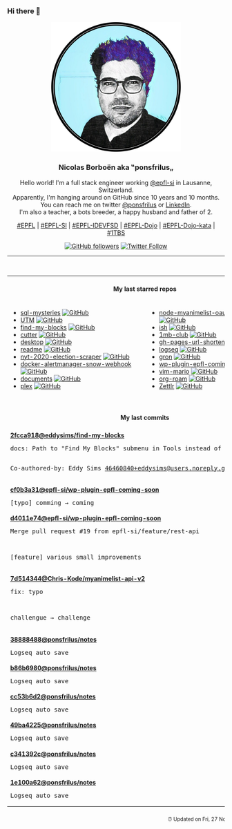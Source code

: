 ### Hi there 👋

<p align="center">
  <!-- use https://avatars3.githubusercontent.com/u/176002?v=4 for your default github picture -->
  <img src="https://raw.githubusercontent.com/ponsfrilus/ponsfrilus/master/img/ponsfrilus.png" title="Nicolas Borboën aka ‟ponsfrilus„" alt="Nicolas Borboën aka ‟ponsfrilus„" />
  <h3 align="center">
    Nicolas Borboën aka ‟ponsfrilus„
  </h3>
  <p align="center">
    Hello world! I'm a full stack engineer working <a href="https://github.com/epfl-si">@epfl-si</a> in Lausanne, Switzerland.
    <br />Apparently, I'm hanging around on GitHub since 10 years and 10 months.
    <br />You can reach me on twitter <a href="https://twitter.com/ponsfrilus">@ponsfrilus</a> or <a href="http://linkedin.com/in/nicolasborboen">LinkedIn</a>.
    <br />I'm also a teacher, a bots breeder, a happy husband and father of 2.
  </p>
  <p align="center">
    <a href="https://www.epfl.ch">#EPFL</a> | 
    <a href="https://github.com/epfl-si/">#EPFL-SI</a> | 
    <a href="https://github.com/epfl-idevfsd">#EPFL-IDEVFSD</a> | 
    <a href="https://github.com/topics/epfl-dojo">#EPFL-Dojo</a> | 
    <a href="https://github.com/topics/epfl-dojo-kata">#EPFL-Dojo-kata</a> | 
    <a href="https://en.wikipedia.org/wiki/Indentation_style#Variant:_1TBS_(OTBS)">#1TBS</a>
  </p>
  <p align="center">
    <a href="https://github.com/ponsfrilus"><img alt="GitHub followers" src="https://img.shields.io/github/followers/ponsfrilus?label=Follow%20me%20on%20github&style=social"></a>
    <a href="https://twitter.com/ponsfrilus"><img alt="Twitter Follow" src="https://img.shields.io/twitter/follow/ponsfrilus?label=follow%20me%20on%20twitter&style=social"></a>
  </p>
  </p><hr><table align="center">
<tr>
<td colspan="2" align="center"><h4>My last starred repos</h4></td>
</tr>
<tr>
<td valign="top">
<ul>
<li>
<a href="https://github.com/NUKnightLab/sql-mysteries" title="Inspired by @veltman's command-line mystery, use SQL to research clues and find out whodunit!" target="_blank">sql-mysteries</a>&nbsp;<a href="https://github.com/NUKnightLab/sql-mysteries" title="Inspired by @veltman's command-line mystery, use SQL to research clues and find out whodunit!" target="_blank"><img src="https://img.shields.io/github/stars/NUKnightLab/sql-mysteries?style=social" alt="GitHub"></a>
</li>
<li>
<a href="https://github.com/utmapp/UTM" title="Virtual machines for iOS" target="_blank">UTM</a>&nbsp;<a href="https://github.com/utmapp/UTM" title="Virtual machines for iOS" target="_blank"><img src="https://img.shields.io/github/stars/utmapp/UTM?style=social" alt="GitHub"></a>
</li>
<li>
<a href="https://github.com/eddysims/find-my-blocks" title="A tool to help you find what Gutenbergs blocks you have used on your website and where they are located." target="_blank">find-my-blocks</a>&nbsp;<a href="https://github.com/eddysims/find-my-blocks" title="A tool to help you find what Gutenbergs blocks you have used on your website and where they are located." target="_blank"><img src="https://img.shields.io/github/stars/eddysims/find-my-blocks?style=social" alt="GitHub"></a>
</li>
<li>
<a href="https://github.com/radareorg/cutter" title="Free and Open Source Reverse Engineering Platform powered by radare2" target="_blank">cutter</a>&nbsp;<a href="https://github.com/radareorg/cutter" title="Free and Open Source Reverse Engineering Platform powered by radare2" target="_blank"><img src="https://img.shields.io/github/stars/radareorg/cutter?style=social" alt="GitHub"></a>
</li>
<li>
<a href="https://github.com/desktop/desktop" title="Simple collaboration from your desktop" target="_blank">desktop</a>&nbsp;<a href="https://github.com/desktop/desktop" title="Simple collaboration from your desktop" target="_blank"><img src="https://img.shields.io/github/stars/desktop/desktop?style=social" alt="GitHub"></a>
</li>
<li>
<a href="https://github.com/notifyme-app/readme" title="Overview of NotifyMe: A decentralised check-in system for meetings and events" target="_blank">readme</a>&nbsp;<a href="https://github.com/notifyme-app/readme" title="Overview of NotifyMe: A decentralised check-in system for meetings and events" target="_blank"><img src="https://img.shields.io/github/stars/notifyme-app/readme?style=social" alt="GitHub"></a>
</li>
<li>
<a href="https://github.com/alex/nyt-2020-election-scraper" title="null" target="_blank">nyt-2020-election-scraper</a>&nbsp;<a href="https://github.com/alex/nyt-2020-election-scraper" title="null" target="_blank"><img src="https://img.shields.io/github/stars/alex/nyt-2020-election-scraper?style=social" alt="GitHub"></a>
</li>
<li>
<a href="https://github.com/camptocamp/docker-alertmanager-snow-webhook" title="null" target="_blank">docker-alertmanager-snow-webhook</a>&nbsp;<a href="https://github.com/camptocamp/docker-alertmanager-snow-webhook" title="null" target="_blank"><img src="https://img.shields.io/github/stars/camptocamp/docker-alertmanager-snow-webhook?style=social" alt="GitHub"></a>
</li>
<li>
<a href="https://github.com/CrowdNotifier/documents" title="null" target="_blank">documents</a>&nbsp;<a href="https://github.com/CrowdNotifier/documents" title="null" target="_blank"><img src="https://img.shields.io/github/stars/CrowdNotifier/documents?style=social" alt="GitHub"></a>
</li>
<li>
<a href="https://github.com/IBM/plex" title="The package of IBM’s typeface, IBM Plex." target="_blank">plex</a>&nbsp;<a href="https://github.com/IBM/plex" title="The package of IBM’s typeface, IBM Plex." target="_blank"><img src="https://img.shields.io/github/stars/IBM/plex?style=social" alt="GitHub"></a>
</li>
</ul>
<img width="450" height="1" /></td>
<td valign="top">
<ul>
<li>
<a href="https://github.com/ipmanlk/node-myanimelist-oauth-example" title="How to generate an Access Token using the new MyAnimeList's API." target="_blank">node-myanimelist-oauth-example</a>&nbsp;<a href="https://github.com/ipmanlk/node-myanimelist-oauth-example" title="How to generate an Access Token using the new MyAnimeList's API." target="_blank"><img src="https://img.shields.io/github/stars/ipmanlk/node-myanimelist-oauth-example?style=social" alt="GitHub"></a>
</li>
<li>
<a href="https://github.com/ish-app/ish" title="Linux shell for iOS" target="_blank">ish</a>&nbsp;<a href="https://github.com/ish-app/ish" title="Linux shell for iOS" target="_blank"><img src="https://img.shields.io/github/stars/ish-app/ish?style=social" alt="GitHub"></a>
</li>
<li>
<a href="https://github.com/bradleytaunt/1mb-club" title="An exclusive members-only club for web pages weighing less than 1 megabyte" target="_blank">1mb-club</a>&nbsp;<a href="https://github.com/bradleytaunt/1mb-club" title="An exclusive members-only club for web pages weighing less than 1 megabyte" target="_blank"><img src="https://img.shields.io/github/stars/bradleytaunt/1mb-club?style=social" alt="GitHub"></a>
</li>
<li>
<a href="https://github.com/nelsontky/gh-pages-url-shortener" title="Minimal URL shortener that can be entirely hosted on GitHub pages." target="_blank">gh-pages-url-shortener</a>&nbsp;<a href="https://github.com/nelsontky/gh-pages-url-shortener" title="Minimal URL shortener that can be entirely hosted on GitHub pages." target="_blank"><img src="https://img.shields.io/github/stars/nelsontky/gh-pages-url-shortener?style=social" alt="GitHub"></a>
</li>
<li>
<a href="https://github.com/logseq/logseq" title="A privacy-first, open-source platform for knowledge sharing and management. " target="_blank">logseq</a>&nbsp;<a href="https://github.com/logseq/logseq" title="A privacy-first, open-source platform for knowledge sharing and management. " target="_blank"><img src="https://img.shields.io/github/stars/logseq/logseq?style=social" alt="GitHub"></a>
</li>
<li>
<a href="https://github.com/tomnomnom/gron" title="Make JSON greppable!" target="_blank">gron</a>&nbsp;<a href="https://github.com/tomnomnom/gron" title="Make JSON greppable!" target="_blank"><img src="https://img.shields.io/github/stars/tomnomnom/gron?style=social" alt="GitHub"></a>
</li>
<li>
<a href="https://github.com/epfl-si/wp-plugin-epfl-coming-soon" title="Basic WordPress plugin that allows to display a coming soon / maintenance page. Rest API status + wp cli maintenance-mode." target="_blank">wp-plugin-epfl-coming-soon</a>&nbsp;<a href="https://github.com/epfl-si/wp-plugin-epfl-coming-soon" title="Basic WordPress plugin that allows to display a coming soon / maintenance page. Rest API status + wp cli maintenance-mode." target="_blank"><img src="https://img.shields.io/github/stars/epfl-si/wp-plugin-epfl-coming-soon?style=social" alt="GitHub"></a>
</li>
<li>
<a href="https://github.com/rbtnn/vim-mario" title="Mario on Vim" target="_blank">vim-mario</a>&nbsp;<a href="https://github.com/rbtnn/vim-mario" title="Mario on Vim" target="_blank"><img src="https://img.shields.io/github/stars/rbtnn/vim-mario?style=social" alt="GitHub"></a>
</li>
<li>
<a href="https://github.com/org-roam/org-roam" title="Rudimentary Roam replica with Org-mode" target="_blank">org-roam</a>&nbsp;<a href="https://github.com/org-roam/org-roam" title="Rudimentary Roam replica with Org-mode" target="_blank"><img src="https://img.shields.io/github/stars/org-roam/org-roam?style=social" alt="GitHub"></a>
</li>
<li>
<a href="https://github.com/Zettlr/Zettlr" title="A Markdown Editor for the 21st century." target="_blank">Zettlr</a>&nbsp;<a href="https://github.com/Zettlr/Zettlr" title="A Markdown Editor for the 21st century." target="_blank"><img src="https://img.shields.io/github/stars/Zettlr/Zettlr?style=social" alt="GitHub"></a>
</li>
</ul>
<img width="450" height="1" /></td>
</tr>
<tr>
<td colspan="2" align="center"><h4>My last commits</h4></td>
</tr>
<tr>
        <td colspan="2">
          <div><strong><a href="https://api.github.com/repos/eddysims/find-my-blocks/commits/2fcca918a39239d54125d4a7d40447626d6b5a41" title="2020-11-19T20:59:32.000+01:00" target="_blank">2fcca918</a><a href="https://github.com/eddysims">@eddysims</a><a href="https://github.com/eddysims/find-my-blocks" title="A tool to help you find what Gutenbergs blocks you have used on your website and where they are located.">/find-my-blocks</a></strong></div>
          <pre>docs: Path to "Find My Blocks" submenu in Tools instead of Settiings (#60)

Co-authored-by: Eddy Sims <46460840+eddysims@users.noreply.github.com></pre>
        </td>
        </tr><tr>
        <td colspan="2">
          <div><strong><a href="https://api.github.com/repos/epfl-si/wp-plugin-epfl-coming-soon/commits/cf0b3a316b58a514c69b9456258928e3d2779365" title="2020-11-18T15:22:38.000+01:00" target="_blank">cf0b3a31</a><a href="https://github.com/epfl-si">@epfl-si</a><a href="https://github.com/epfl-si/wp-plugin-epfl-coming-soon" title="Basic WordPress plugin that allows to display a coming soon / maintenance page. Rest API status + wp cli maintenance-mode.">/wp-plugin-epfl-coming-soon</a></strong></div>
          <pre>[typo] comming → coming</pre>
        </td>
        </tr><tr>
        <td colspan="2">
          <div><strong><a href="https://api.github.com/repos/epfl-si/wp-plugin-epfl-coming-soon/commits/d4011e74bb547e8dce2484ebb33915317a162278" title="2020-11-18T15:14:37.000+01:00" target="_blank">d4011e74</a><a href="https://github.com/epfl-si">@epfl-si</a><a href="https://github.com/epfl-si/wp-plugin-epfl-coming-soon" title="Basic WordPress plugin that allows to display a coming soon / maintenance page. Rest API status + wp cli maintenance-mode.">/wp-plugin-epfl-coming-soon</a></strong></div>
          <pre>Merge pull request #19 from epfl-si/feature/rest-api

[feature] various small improvements</pre>
        </td>
        </tr><tr>
        <td colspan="2">
          <div><strong><a href="https://api.github.com/repos/Chris-Kode/myanimelist-api-v2/commits/7d51434494a2d679e16967b1060bd3b00c3c2b62" title="2020-11-17T20:17:09.000+01:00" target="_blank">7d514344</a><a href="https://github.com/Chris-Kode">@Chris-Kode</a><a href="https://github.com/Chris-Kode/myanimelist-api-v2" title="An awesome wrapper on Nodejs for the new MyAnimeList's API v2!">/myanimelist-api-v2</a></strong></div>
          <pre>fix: typo

challengue → challenge</pre>
        </td>
        </tr><tr>
        <td colspan="2">
          <div><strong><a href="https://api.github.com/repos/ponsfrilus/notes/commits/388884883695e03fada810cb6ae74370aaa880e1" title="2020-11-15T12:46:17.000+01:00" target="_blank">38888488</a><a href="https://github.com/ponsfrilus">@ponsfrilus</a><a href="https://github.com/ponsfrilus/notes" title="null">/notes</a></strong></div>
          <pre>Logseq auto save</pre>
        </td>
        </tr><tr>
        <td colspan="2">
          <div><strong><a href="https://api.github.com/repos/ponsfrilus/notes/commits/b86b69809dce0717aaf0b90395cf9624d24e38aa" title="2020-11-15T12:45:58.000+01:00" target="_blank">b86b6980</a><a href="https://github.com/ponsfrilus">@ponsfrilus</a><a href="https://github.com/ponsfrilus/notes" title="null">/notes</a></strong></div>
          <pre>Logseq auto save</pre>
        </td>
        </tr><tr>
        <td colspan="2">
          <div><strong><a href="https://api.github.com/repos/ponsfrilus/notes/commits/cc53b6d25e5447b11b6e6a24d30fcf44d28d392c" title="2020-11-15T12:44:58.000+01:00" target="_blank">cc53b6d2</a><a href="https://github.com/ponsfrilus">@ponsfrilus</a><a href="https://github.com/ponsfrilus/notes" title="null">/notes</a></strong></div>
          <pre>Logseq auto save</pre>
        </td>
        </tr><tr>
        <td colspan="2">
          <div><strong><a href="https://api.github.com/repos/ponsfrilus/notes/commits/49ba422565ba2d5eef3336ce0460e0b379b4a1a9" title="2020-11-15T12:44:39.000+01:00" target="_blank">49ba4225</a><a href="https://github.com/ponsfrilus">@ponsfrilus</a><a href="https://github.com/ponsfrilus/notes" title="null">/notes</a></strong></div>
          <pre>Logseq auto save</pre>
        </td>
        </tr><tr>
        <td colspan="2">
          <div><strong><a href="https://api.github.com/repos/ponsfrilus/notes/commits/c341392cb8b297ba64c93b4c37348cec22c6e46f" title="2020-11-15T12:44:27.000+01:00" target="_blank">c341392c</a><a href="https://github.com/ponsfrilus">@ponsfrilus</a><a href="https://github.com/ponsfrilus/notes" title="null">/notes</a></strong></div>
          <pre>Logseq auto save</pre>
        </td>
        </tr><tr>
        <td colspan="2">
          <div><strong><a href="https://api.github.com/repos/ponsfrilus/notes/commits/1e100a62d393b23428e833a63ebf04c653c07bdf" title="2020-11-15T12:44:21.000+01:00" target="_blank">1e100a62</a><a href="https://github.com/ponsfrilus">@ponsfrilus</a><a href="https://github.com/ponsfrilus/notes" title="null">/notes</a></strong></div>
          <pre>Logseq auto save</pre>
        </td>
        </tr><tfoot>
<tr>
<td colspan="2" align="right">
<img width="900" height="1" />
<small>⏰ Updated on Fri, 27 Nov 2020 13:41:23 GMT</small>
</td>
</tr>
</tfoot>
<br />
</table>
